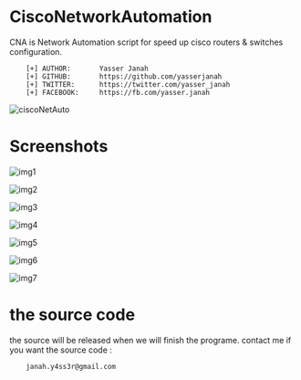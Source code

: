 # CiscoNetworkAutomation

CNA is Network Automation script for speed up cisco routers & switches configuration.

```
    [+] AUTHOR:       Yasser Janah
    [+] GITHUB:       https://github.com/yasserjanah
    [+] TWITTER:      https://twitter.com/yasser_janah
    [+] FACEBOOK:     https://fb.com/yasser.janah
```

![ciscoNetAuto](https://i.ibb.co/C0pbqCk/1280px-Cisco-logo-svg.png)

# Screenshots
![img1](https://i.ibb.co/wcgWCLn/Screenshot-from-2019-10-10-02-48-51.png)

![img2](https://i.ibb.co/9GDR7mb/Screenshot-from-2019-10-10-02-33-08.png)

![img3](https://i.ibb.co/CVZCMGS/Screenshot-from-2019-10-10-02-34-18.png)

![img4](https://i.ibb.co/T13gJRw/Screenshot-from-2019-10-10-02-35-17.png)

![img5](https://i.ibb.co/ZgfFMNP/Screenshot-from-2019-10-10-02-35-41.png)

![img6](https://i.ibb.co/Yc4LLCD/Screenshot-from-2019-10-10-02-44-22.png)

![img7](https://i.ibb.co/bNRfMPR/Screenshot-from-2019-10-10-02-47-20.png)

# the source code

the source will be released when we will finish the programe.
contact me if you want the source code :
```
    janah.y4ss3r@gmail.com
```
